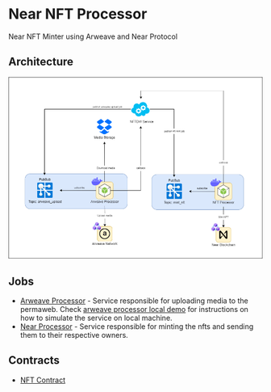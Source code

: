 # Near NFT Processor

Near NFT Minter using Arweave and Near Protocol

## Architecture
![](./docs/assets/nft-minter-infra.png)

## Jobs

- [Arweave Processor](./jobs/arweave_processor/README.md) - Service responsible for uploading media to the permaweb. Check [arweave processor local demo](./docs/assets/arweave_processor/DEMO.md) for instructions on how to simulate the service on local machine.
- [Near Processor](./jobs/near_processor/README.md) - Service responsible for minting the nfts and sending them to their respective owners.

## Contracts
- [NFT Contract](./contracts/nft/README.md)